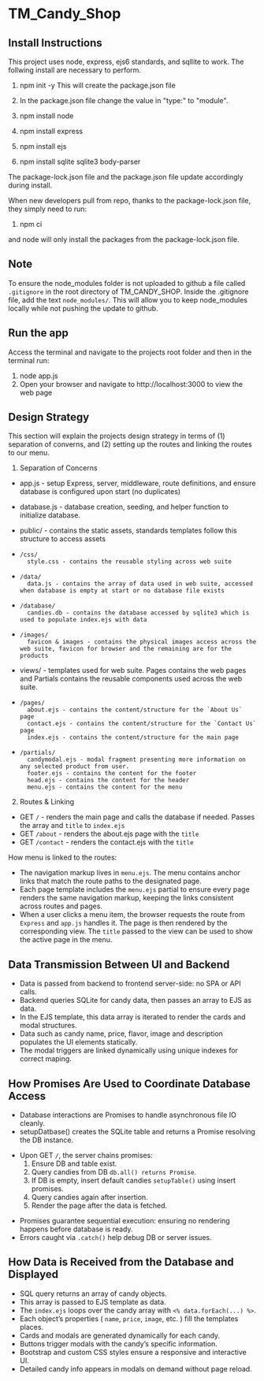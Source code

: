 # TM_Candy_Shop

## Install Instructions
This project uses node, express, ejs6 standards, and sqllite to work.
The follwing install are necessary to perform.

1. npm init -y
This will create the package.json file
2. In the package.json file change the value in "type:" to "module".

3. npm install node
4. npm install express
5. npm install ejs
6. npm install sqlite sqlite3 body-parser

The package-lock.json file and the package.json file update accordingly during install.

When new developers pull from repo, thanks to the package-lock.json file, they simply need to run:

1. npm ci

and node will only install the packages from the package-lock.json file.

## Note
To ensure the node_modules folder is not uploaded to github a file called `.gitignore` in the root directory of TM_CANDY_SHOP. Inside the .gitignore file, add the text `node_modules/`. This will allow you to keep node_modules locally while not pushing the update to github.

## Run the app
Access the terminal and navigate to the projects root folder and then in the terminal run:
1. node app.js
2. Open your browser and navigate to http://localhost:3000 to view the web page


## Design Strategy
This section will explain the projects design strategy in terms of (1) separation of converns, and (2) setting up the routes and linking the routes to our menu.

1. Separation of Concerns
- app.js - setup Express, server, middleware, route definitions, and ensure database is configured upon start (no duplicates)
- database.js - database creation, seeding, and helper function to initialize database.

- public/ - contains the static assets, standards templates follow this structure to access assets
-     /css/
        style.css - contains the reusable styling across web suite
-     /data/
        data.js - contains the array of data used in web suite, accessed when database is empty at start or no database file exists
-     /database/
        candies.db - contains the database accessed by sqlite3 which is used to populate index.ejs with data
-     /images/
        favicon & images - contains the physical images access across the web suite, favicon for browser and the remaining are for the products

- views/ - templates used for web suite. Pages contains the web pages and Partials contains the reusable components used across the web suite.
-     /pages/
        about.ejs - contains the content/structure for the `About Us` page
        contact.ejs - contains the content/structure for the `Contact Us` page
        index.ejs - contains the content/structure for the main page
-     /partials/
        candymodal.ejs - modal fragment presenting more information on any selected product from user.
        footer.ejs - contains the content for the footer
        head.ejs - contains the content for the header
        menu.ejs - contains the content for the menu



2. Routes & Linking
- GET `/` - renders the main page and calls the database if needed. Passes the array and `title` to `index.ejs`
- GET `/about` - renders the about.ejs page with the `title`
- GET `/contact` - renders the contact.ejs with the `title`

How menu is linked to the routes:
- The navigation markup lives in `menu.ejs`. The menu contains anchor links that match the route paths to the designated page.
- Each page template includes the `menu.ejs` partial to ensure every page renders the same navigation markup, keeping the links consistent across routes and pages.
- When a user clicks a menu item, the browser requests the route from `Express` and `app.js` handles it. The page is then rendered by the corresponding view. The `title` passed to the view can be used to show the active page in the menu.


## Data Transmission Between UI and Backend
- Data is passed from backend to frontend server-side: no SPA or API calls.
- Backend queries SQLite for candy data, then passes an array to EJS as data.
- In the EJS template, this data array is iterated to render the cards and modal structures.
- Data such as candy name, price, flavor, image and description populates the UI elements statically.
- The modal triggers are linked dynamically using unique indexes for correct maping.


## How Promises Are Used to Coordinate Database Access
- Database interactions are Promises to handle asynchronous file IO cleanly.
- setupDatbase() creates the SQLite table and returns a Promise resolving the DB instance.
+ Upon GET `/`, the server chains promises:
    1. Ensure DB and table exist.
    2. Query candies from DB `db.all() returns Promise`.
    3. If DB is empty, insert default candies `setupTable()` using insert promises.
    4. Query candies again after insertion.
    5. Render the page after the data is fetched.
- Promises guarantee sequential execution: ensuring no rendering happens before database is ready.
- Errors caught via `.catch()` help debug DB or server issues.


## How Data is Received from the Database and Displayed
- SQL query returns an array of candy objects.
- This array is passed to EJS template as data.
- The `index.ejs` loops over the candy array with `<% data.forEach(...) %>`.
- Each object’s properties ( `name`, `price`, `image`, etc. ) fill the templates places.
- Cards and modals are generated dynamically for each candy.
- Buttons trigger modals with the candy’s specific information.
- Bootstrap and custom CSS styles ensure a responsive and interactive UI.
- Detailed candy info appears in modals on demand without page reload.
